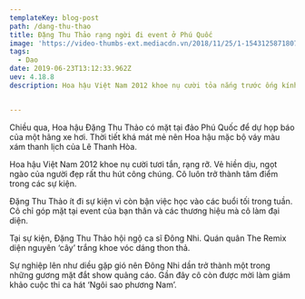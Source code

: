 ```yaml
---
templateKey: blog-post
path: /dang-thu-thao
title: Đặng Thu Thảo rạng ngời đi event ở Phú Quốc
image: 'https://video-thumbs-ext.mediacdn.vn/2018/11/25/1-1543125871807537146968.jpg?678' 
tags:
  - Dao
date: 2019-06-23T13:12:33.962Z
uev: 4.18.8
description: Hoa hậu Việt Nam 2012 khoe nụ cười tỏa nắng trước ống kính.


---
```


Chiều qua, Hoa hậu Đặng Thu Thảo có mặt tại đảo Phú Quốc để dự họp báo của một hãng xe hơi. Thời tiết khá mát mẻ nên Hoa hậu mặc bộ váy màu xám thanh lịch của Lê Thanh Hòa.

Hoa hậu Việt Nam 2012 khoe nụ cười tươi tắn, rạng rỡ. Vẻ hiền dịu, ngọt ngào của người đẹp rất thu hút công chúng. Cô luôn trở thành tâm điểm trong các sự kiện.


Đặng Thu Thảo ít đi sự kiện vì còn bận việc học vào các buổi tối trong tuần. Cô chỉ góp mặt tại event của bạn thân và các thương hiệu mà cô làm đại diện.

Tại sự kiện, Đặng Thu Thảo hội ngộ ca sĩ Đông Nhi. Quán quân The Remix diện nguyên ‘cây’ trắng khoe vóc dáng thon thả.

Sự nghiệp lên như diều gặp gió nên Đông Nhi dần trở thành một trong những gương mặt đắt show quảng cáo. Gần đây cô còn được mời làm giám khảo cuộc thi ca hát ‘Ngôi sao phương Nam’.